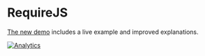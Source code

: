 # RequireJS

[The new demo](https://docs.sheetjs.com/docs/getting-started/demos/bundler#requirejs)
includes a live example and improved explanations.


[![Analytics](https://ga-beacon.appspot.com/UA-36810333-1/SheetJS/js-xlsx?pixel)](https://github.com/SheetJS/js-xlsx)
